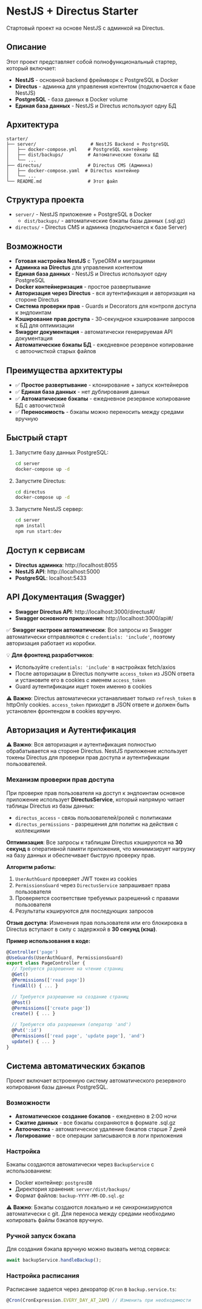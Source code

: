 # NestJS + Directus Starter

Стартовый проект на основе NestJS с админкой на Directus.

## Описание

Этот проект представляет собой полнофункциональный стартер, который включает:

- **NestJS** - основной backend фреймворк с PostgreSQL в Docker
- **Directus** - админка для управления контентом (подключается к базе NestJS)
- **PostgreSQL** - база данных в Docker volume
- **Единая база данных** - NestJS и Directus используют одну БД

## Архитектура

```
starter/
├── server/                    # NestJS Backend + PostgreSQL
│   ├── docker-compose.yml    # PostgreSQL контейнер
│   ├── dist/backups/         # Автоматические бэкапы БД
│   └── ...
├── directus/                 # Directus CMS (Админка)
│   ├── docker-compose.yaml  # Directus контейнер
│   └── ...
└── README.md                 # Этот файл
```

## Структура проекта

- `server/` - NestJS приложение + PostgreSQL в Docker
  - `dist/backups/` - автоматические бэкапы базы данных (.sql.gz)
- `directus/` - Directus CMS и админка (подключается к базе Server)

## Возможности

- **Готовая настройка NestJS** с TypeORM и миграциями
- **Админка на Directus** для управления контентом
- **Единая база данных** - NestJS и Directus используют одну PostgreSQL
- **Docker контейнеризация** - простое развертывание
- **Авторизация через Directus** - вся аутентификация и авторизация на стороне Directus
- **Система проверки прав** - Guards и Decorators для контроля доступа к эндпоинтам
- **Кэширование прав доступа** - 30-секундное кэширование запросов к БД для оптимизации
- **Swagger документация** - автоматически генерируемая API документация
- **Автоматические бэкапы БД** - ежедневное резервное копирование с автоочисткой старых файлов

## Преимущества архитектуры

- ✅ **Простое развертывание** - клонирование + запуск контейнеров
- ✅ **Единая база данных** - нет дублирования данных
- ✅ **Автоматические бэкапы** - ежедневное резервное копирование БД с автоочисткой
- ✅ **Переносимость** - бэкапы можно переносить между средами вручную

## Быстрый старт

1. Запустите базу данных PostgreSQL:
   ```bash
   cd server
   docker-compose up -d
   ```

2. Запустите Directus:
   ```bash
   cd directus
   docker-compose up -d
   ```

3. Запустите NestJS сервер:
   ```bash
   cd server
   npm install
   npm run start:dev
   ```

## Доступ к сервисам

- **Directus админка**: http://localhost:8055
- **NestJS API**: http://localhost:5000
- **PostgreSQL**: localhost:5433

## API Документация (Swagger)

- **Swagger Directus API**: http://localhost:3000/directus#/
- **Swagger основного приложения**: http://localhost:3000/api#/

✅ **Swagger настроен автоматически**: Все запросы из Swagger автоматически отправляются с `credentials: 'include'`, поэтому авторизация работает из коробки.

💡 **Для фронтенд разработчиков**: 
- Используйте `credentials: 'include'` в настройках fetch/axios
- После авторизации в Directus получите `access_token` из JSON ответа и установите его в cookies с именем `access_token`
- Guard аутентификации ищет токен именно в cookies

⚠️ **Важно**: Directus автоматически устанавливает только `refresh_token` в httpOnly cookies. `access_token` приходит в JSON ответе и должен быть установлен фронтендом в cookies вручную.

## Авторизация и Аутентификация

⚠️ **Важно**: Вся авторизация и аутентификация полностью обрабатывается на стороне Directus. NestJS приложение использует токены Directus для проверки прав доступа и аутентификации пользователей.

### Механизм проверки прав доступа

При проверке прав пользователя на доступ к эндпоинтам основное приложение использует **DirectusService**, который напрямую читает таблицы Directus из базы данных:

- `directus_access` - связь пользователей/ролей с политиками
- `directus_permissions` - разрешения для политик на действия с коллекциями

**Оптимизация**: Все запросы к таблицам Directus кэшируются на **30 секунд** в оперативной памяти приложения, что минимизирует нагрузку на базу данных и обеспечивает быструю проверку прав.

**Алгоритм работы:**
1. `UserAuthGuard` проверяет JWT токен из cookies
2. `PermissionsGuard` через `DirectusService` запрашивает права пользователя
3. Проверяется соответствие требуемых разрешений с правами пользователя
4. Результаты кэшируются для последующих запросов

**Отзыв доступа**: Изменения прав пользователя или его блокировка в Directus вступают в силу с задержкой в **30 секунд (кэш)**.

**Пример использования в коде:**
```typescript
@Controller('page')
@UseGuards(UserAuthGuard, PermissionsGuard)
export class PageController {
  // Требуется разрешение на чтение страниц
  @Get()
  @Permissions(['read page'])
  findAll() { ... }

  // Требуется разрешение на создание страниц
  @Post()
  @Permissions(['create page'])
  create() { ... }

  // Требуются оба разрешения (оператор 'and')
  @Put(':id')
  @Permissions(['read page', 'update page'], 'and')
  update() { ... }
}
```

## Система автоматических бэкапов

Проект включает встроенную систему автоматического резервного копирования базы данных PostgreSQL.

### Возможности

- **Автоматическое создание бэкапов** - ежедневно в 2:00 ночи
- **Сжатие данных** - все бэкапы сохраняются в формате .sql.gz
- **Автоочистка** - автоматическое удаление бэкапов старше 7 дней
- **Логирование** - все операции записываются в логи приложения

### Настройка

Бэкапы создаются автоматически через `BackupService` с использованием:
- Docker контейнер: `postgresDB`
- Директория хранения: `server/dist/backups/`
- Формат файлов: `backup-YYYY-MM-DD.sql.gz`

⚠️ **Важно**: Бэкапы создаются локально и не синхронизируются автоматически с git. Для переноса между средами необходимо копировать файлы бэкапов вручную.

### Ручной запуск бэкапа

Для создания бэкапа вручную можно вызвать метод сервиса:
```typescript
await backupService.handleBackup();
```

### Настройка расписания

Расписание задается через декоратор `@Cron` в `backup.service.ts`:
```typescript
@Cron(CronExpression.EVERY_DAY_AT_2AM) // Изменить при необходимости
```
